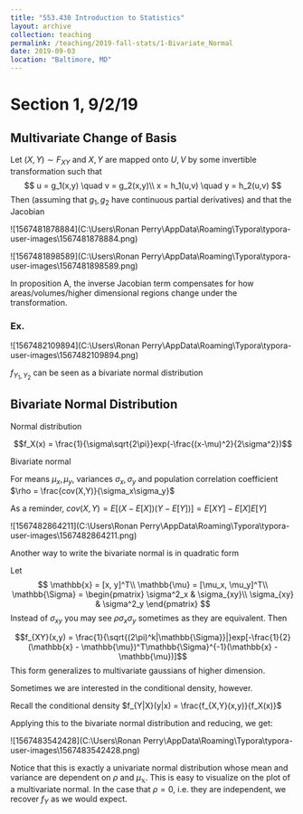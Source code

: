 ```yaml
---
title: "553.430 Introduction to Statistics"
layout: archive
collection: teaching
permalink: /teaching/2019-fall-stats/1-Bivariate_Normal
date: 2019-09-03
location: "Baltimore, MD"
---
```

# Section 1, 9/2/19

## Multivariate Change of Basis

Let $(X,Y) \sim F_{XY}$ and $X,Y$ are mapped onto $U,V$ by some invertible transformation such that
$$
u = g_1(x,y) \quad v = g_2(x,y)\\
x = h_1(u,v) \quad y = h_2(u,v)
$$
Then (assuming that $g_1,g_2$ have continuous partial derivatives) and that the Jacobian 

![1567481878884](C:\Users\Ronan Perry\AppData\Roaming\Typora\typora-user-images\1567481878884.png)

![1567481898589](C:\Users\Ronan Perry\AppData\Roaming\Typora\typora-user-images\1567481898589.png)

In proposition A, the inverse Jacobian term compensates for how areas/volumes/higher dimensional regions change under the transformation.

### Ex.

![1567482109894](C:\Users\Ronan Perry\AppData\Roaming\Typora\typora-user-images\1567482109894.png)

$f_{Y_1,Y_2}$ can be seen as a bivariate normal distribution

## Bivariate Normal Distribution 

Normal distribution

$$f_X(x) = \frac{1}{\sigma\sqrt{2\pi}}exp(-\frac{(x-\mu)^2}{2\sigma^2})$$

Bivariate normal

For means $\mu_x, \mu_y$, variances $\sigma_x, \sigma_y$ and population correlation coefficient $\rho = \frac{cov(X,Y)}{\sigma_x\sigma_y}$

As a reminder, $cov(X,Y) = E[(X - E[X])(Y-E[Y])] = E[XY] - E[X]E[Y]$

![1567482864211](C:\Users\Ronan Perry\AppData\Roaming\Typora\typora-user-images\1567482864211.png)

Another way to write the bivariate normal is in quadratic form

Let
$$
\mathbb{x} = [x, y]^T\\
\mathbb{\mu} = [\mu_x, \mu_y]^T\\
\mathbb{\Sigma} = 
\begin{pmatrix}
\sigma^2_x & \sigma_{xy}\\
\sigma_{xy} & \sigma^2_y
\end{pmatrix}
$$
Instead of $\sigma_{xy}$ you may see $\rho\sigma_x\sigma_y$ sometimes as they are equivalent. Then

$$f_{XY}(x,y) = \frac{1}{\sqrt{(2\pi)^k|\mathbb{\Sigma}}|}exp[-\frac{1}{2}(\mathbb{x} - \mathbb{\mu})^T\mathbb{\Sigma}^{-1}(\mathbb{x} - \mathbb{\mu})]$$ This form generalizes to multivariate gaussians of higher dimension.

Sometimes we are interested in the conditional density, however.

Recall the conditional density $f_{Y|X}(y|x) = \frac{f_{X,Y}(x,y)}{f_X(x)}$

Applying this to the bivariate normal distribution and reducing, we get:

![1567483542428](C:\Users\Ronan Perry\AppData\Roaming\Typora\typora-user-images\1567483542428.png)

Notice that this is exactly a univariate normal distribution whose mean and variance are dependent on $\rho$ and $\mu_\mathbb{x}$. This is easy to visualize on the plot of a multivariate normal. In the case that $\rho = 0$, i.e. they are independent, we recover $f_Y$ as we would expect.
